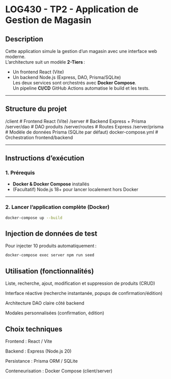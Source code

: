 # LOG430 - TP2 - Application de Gestion de Magasin

## Description

Cette application simule la gestion d’un magasin avec une interface web moderne.  
L’architecture suit un modèle **2-Tiers** :  

- Un frontend React (Vite)
- Un backend Node.js (Express, DAO, Prisma/SQLite)  
Les deux services sont orchestrés avec **Docker Compose**.  
Un pipeline **CI/CD** GitHub Actions automatise le build et les tests.

---

## Structure du projet

/client # Frontend React (Vite)
/server # Backend Express + Prisma
/server/dao # DAO produits
/server/routes # Routes Express
/server/prisma # Modèle de données Prisma (SQLite par défaut)
docker-compose.yml # Orchestration frontend/backend

---

## Instructions d’exécution

### 1. **Prérequis**

- **Docker & Docker Compose** installés  
- (Facultatif) Node.js 18+ pour lancer localement hors Docker

---

### 2. **Lancer l’application complète (Docker)**

```bash
docker-compose up --build
```

## Injection de données de test

Pour injecter 10 produits automatiquement :

```bash
docker-compose exec server npm run seed
```

## Utilisation (fonctionnalités)

Liste, recherche, ajout, modification et suppression de produits (CRUD)

Interface réactive (recherche instantanée, popups de confirmation/édition)

Architecture DAO claire côté backend

Modales personnalisées (confirmation, édition)

## Choix techniques

Frontend : React / Vite

Backend : Express (Node.js 20)

Persistance : Prisma ORM / SQLite

Conteneurisation : Docker Compose (client/server)
